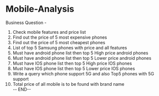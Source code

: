 # Mobile-Analysis <Br>

Business Question - <Br>
1.  Check mobile features and price list <Br>
2. Find out the price of 5 most expensive phones<Br>
3. Find out the price of 5 most cheapest phones<Br>
4. List of top 5 Samsung phones with price and all features<Br>
5. Must have android phone list then top 5 High price android phones<Br>
6. Must have android phone list then top 5 Lower price android phones<Br>
7. Must have IOS phone list then top 5 High price IOS phones<Br>
8. Must have IOS phone list then top 5 Lower price IOS phones<Br>
9. Write a query which phone support 5G and also Top5 phones with 5G support<Br>
10. Total price of all mobile is to be found with brand name<Br>
-- END-- 
